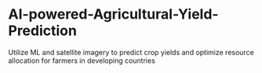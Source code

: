 # AI-powered-Agricultural-Yield-Prediction
Utilize ML and satellite imagery to predict crop yields and optimize resource allocation for farmers in developing countries
